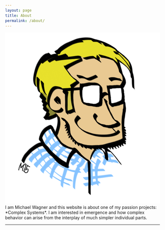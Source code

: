 ```yaml
---
layout: page
title: About
permalink: /about/
---
```


<img class="col one right" src="/img/author.png">

<br/>
I am Michael Wagner and this website is about one of my passion projects: *Complex Systems*.
I am interested in emergence and how complex behavior can arise from the interplay of much
simpler individual parts.

<br/>
<hr/>
<br/>
<span class="contacticon center">
	<a href="mailto:wagner.mchl@googlemail.com"><i class="fa fa-envelope-square"></i></a>
	<a href="https://github.com/micutio" target="_blank"><i class="fa fa-github-square"></i></a>
	<a href="https://www.linkedin.com/in/wagnermchl/" target="_blank"><i class="fa fa-linkedin-square"></i></a>
	<a href="https://www.instagram.com/the_micutio/" target="_blank"><i class="fa fa-instagram"></i></a>
</span>

<!-- <div class="col three caption">
	You can even add a little note about which of these is the best way to reach you.
</div> -->

